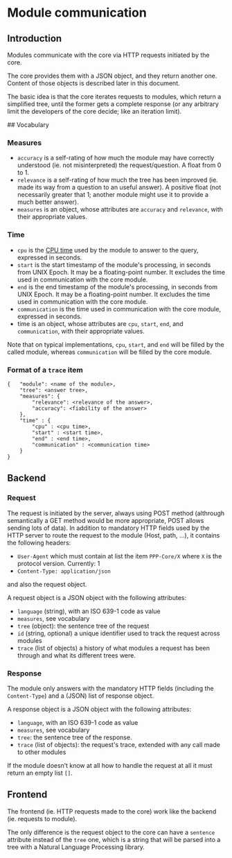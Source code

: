 # Module communication

## Introduction

Modules communicate with the core via HTTP requests initiated by the
core.

The core provides them with a JSON object, and they return another one.
Content of those objects is described later in this document.

The basic idea is that the core iterates requests to modules, which
return a simplified tree, until the former gets a complete response
(or any arbitrary limit the developers of the core decide; like
an iteration limit).

## Vocabulary

### Measures

* `accuracy` is a self-rating of how much the module may have correctly
  understood (ie. not misinterpreted) the request/question.
  A float from 0 to 1.
* `relevance` is a self-rating of how much the tree has been improved
  (ie. made its way from a question to an useful answer).
  A positive float (not necessarily greater that 1; another module
  might use it to provide a much better answer).
* `measures` is an object, whose attributes are `accuracy` and `relevance`,
  with their appropriate values.

### Time

* `cpu` is the [CPU time](https://en.wikipedia.org/wiki/CPU_time) used by the module
  to answer to the query, expressed in seconds.
* `start` is the start timestamp of the module's processing, in seconds from UNIX Epoch.
  It may be a floating-point number.
  It excludes the time used in communication with the core module.
* `end` is the end timestamp of the module's processing, in seconds from UNIX Epoch.
  It may be a floating-point number.
  It excludes the time used in communication with the core module.
* `communication` is the time used in communication with the core module, expressed
  in seconds.
* time is an object, whose attributes are `cpu`, `start`, `end`, and
  `communication`, with their appropriate values.

Note that on typical implementations, `cpu`, `start`, and `end` will be filled by the called
module, whereas `communication` will be filled by the core module.

### Format of a `trace` item

```
{   "module": <name of the module>,
    "tree": <answer tree>,
    "measures": {
        "relevance": <relevance of the answer>,
        "accuracy": <fiability of the answer>
    },
    "time" : {
        "cpu" : <cpu time>,
        "start" : <start time>,
        "end" : <end time>,
        "communication" : <communication time>
    }
}
```

## Backend

### Request

The request is initiated by the server, always using POST method (althrough
semantically a GET method would be more appropriate, POST allows sending
lots of data). In addition to mandatory HTTP fields used by the HTTP server
to route the request to the module (Host, path, …), it contains the
following headers:

* `User-Agent` which must contain at list the item `PPP-Core/X` where
  `X` is the protocol version.
  Currently: 1
* `Content-Type: application/json`

and also the request object.

A request object is a JSON object with the following attributes:

* `language` (string), with an ISO 639-1 code as value
* `measures`, see vocabulary
* `tree` (object): the sentence tree of the request
* `id` (string, optional) a unique identifier used to track the request
  across modules
* `trace` (list of objects) a history of what modules a request has been
  through and what its different trees were.



### Response

The module only answers with the mandatory HTTP fields (including the
`Content-Type`) and a (JSON) list of response object.

A response object is a JSON object with the following attributes:

* `language`, with an ISO 639-1 code as value
* `measures`, see vocabulary
* `tree`: the sentence tree of the response.
* `trace` (list of objects): the request's trace, extended with any call
  made to other modules

If the module doesn’t know at all how to handle the request at all it must
return an empty list `[]`.


## Frontend

The frontend (ie. HTTP requests made to the core) work like the backend
(ie. requests to module).

The only difference is the request object to the core can have a `sentence`
attribute instead of the `tree` one, which is a string that will be
parsed into a tree with a Natural Language Processing library.
